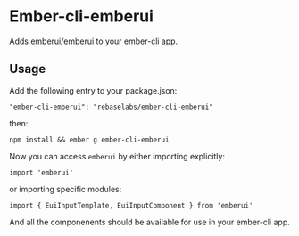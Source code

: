 # Ember-cli-emberui

Adds [emberui/emberui](https://github.com/emberui/emberui) to your ember-cli app.

## Usage

Add the following entry to your package.json:

```
"ember-cli-emberui": "rebaselabs/ember-cli-emberui"
```

then:

```
npm install && ember g ember-cli-emberui
```

Now you can access `emberui` by either importing explicitly:

```
import 'emberui'
```

or importing specific modules:

```
import { EuiInputTemplate, EuiInputComponent } from 'emberui'
```

And all the componenents should be available for use in your ember-cli app.
